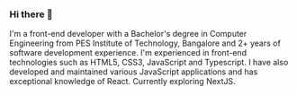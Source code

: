 ### Hi there 👋

I'm a front-end developer with a Bachelor's degree in Computer Engineering from PES Institute of Technology, Bangalore and 2+ years of software development experience. I'm experienced in front-end technologies such as HTML5, CSS3, JavaScript and Typescript. I have also developed and maintained various JavaScript applications and has exceptional knowledge of React. Currently exploring NextJS.

<!--
**varshabu/varshabu** is a ✨ _special_ ✨ repository because its `README.md` (this file) appears on your GitHub profile.

Here are some ideas to get you started:

- 🔭 I’m currently working on ...
- 🌱 I’m currently learning ...
- 👯 I’m looking to collaborate on ...
- 🤔 I’m looking for help with ...
- 💬 Ask me about ...
- 📫 How to reach me: ...
- 😄 Pronouns: ...
- ⚡ Fun fact: ...
-->
